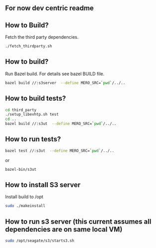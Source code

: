
## For now dev centric readme

## How to Build?

Fetch the third party dependencies.
```sh
./fetch_thirdparty.sh
```

## How to build?
Run Bazel build. For details see bazel BUILD file.
```sh
bazel build //:s3server  --define MERO_SRC=`pwd`/../..
```

## How to build tests?
```sh
cd third_party
./setup_libevhtp.sh test
cd ..
bazel build //:s3ut  --define MERO_SRC=`pwd`/../..
```

## How to run tests?
```sh
bazel test //:s3ut  --define MERO_SRC=`pwd`/../..
```
or
```sh
bazel-bin/s3ut
```

## How to install S3 server
Install build to /opt
```sh
sudo ./makeinstall
```

## How to run s3 server (this current assumes all dependencies are on same local VM)
```sh
sudo /opt/seagate/s3/starts3.sh
```
